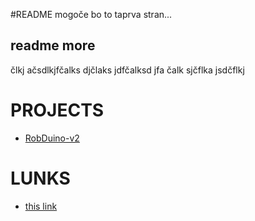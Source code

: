 #README
mogoče bo to taprva stran...

## readme more
člkj ačsdlkjfčalks djčlaks jdfčalksd jfa
čalk sjčflka jsdčflkj 

# PROJECTS

* [RobDuino-v2](https://davidrihtarsic.github.io/RobDuino/)

# LUNKS
* [this link](https://davidrihtarsic.github.io/another_file.md)
